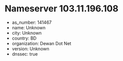 # Nameserver 103.11.196.108

* as_number: 141467
* name: Unknown
* city: Unknown
* country: BD
* organization: Dewan Dot Net
* version: Unknown
* dnssec: true
